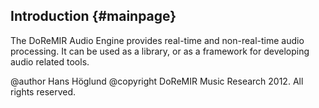 
Introduction {#mainpage}
----------------------------------------------------------------------------------------------------

The DoReMIR Audio Engine provides real-time and non-real-time audio processing.
It can be used as a library, or as a framework for developing audio related tools.

@author 
    Hans Höglund
@copyright 
    DoReMIR Music Research 2012. All rights reserved.
